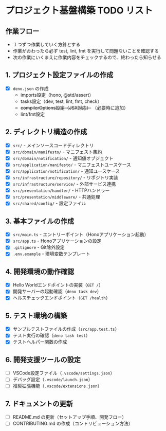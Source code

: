 # プロジェクト基盤構築 TODO リスト

## 作業フロー

- １つずつ作業していく方針とする
- 作業がおわったら必ず test, lint, fmt を実行して問題ないことを確認する
- 次の作業にいくまえに作業内容をチェックするので、終わったら知らせる

## 1. プロジェクト設定ファイルの作成

- [x] `deno.json` の作成
  - imports設定（hono, @std/assert）
  - tasks設定（dev, test, lint, fmt, check）
  - ~~compilerOptions設定（JSX対応）~~ （必要時に追加）
  - lint/fmt設定

## 2. ディレクトリ構造の作成

- [x] `src/` - メインソースコードディレクトリ
- [x] `src/domain/manifesto/` - マニフェスト集約
- [x] `src/domain/notification/` - 通知値オブジェクト
- [x] `src/application/manifesto/` - マニフェストユースケース
- [x] `src/application/notification/` - 通知ユースケース
- [x] `src/infrastructure/repository/` - リポジトリ実装
- [x] `src/infrastructure/service/` - 外部サービス連携
- [x] `src/presentation/handler/` - HTTPハンドラー
- [x] `src/presentation/middleware/` - 共通処理
- [x] `src/shared/config/` - 設定ファイル

## 3. 基本ファイルの作成

- [x] `src/main.ts` - エントリーポイント（Honoアプリケーション起動）
- [x] `src/app.ts` - Honoアプリケーションの設定
- [x] `.gitignore` - Git除外設定
- [x] `.env.example` - 環境変数テンプレート

## 4. 開発環境の動作確認

- [x] Hello Worldエンドポイントの実装（`GET /`）
- [x] 開発サーバーの起動確認（`deno task dev`）
- [x] ヘルスチェックエンドポイント（`GET /health`）

## 5. テスト環境の構築

- [x] サンプルテストファイルの作成（`src/app.test.ts`）
- [x] テスト実行の確認（`deno task test`）
- [x] テストヘルパー関数の作成

## 6. 開発支援ツールの設定

- [ ] VSCode設定ファイル（`.vscode/settings.json`）
- [ ] デバッグ設定（`.vscode/launch.json`）
- [ ] 推奨拡張機能（`.vscode/extensions.json`）

## 7. ドキュメントの更新

- [ ] README.md の更新（セットアップ手順、開発フロー）
- [ ] CONTRIBUTING.md の作成（コントリビューション方法）
